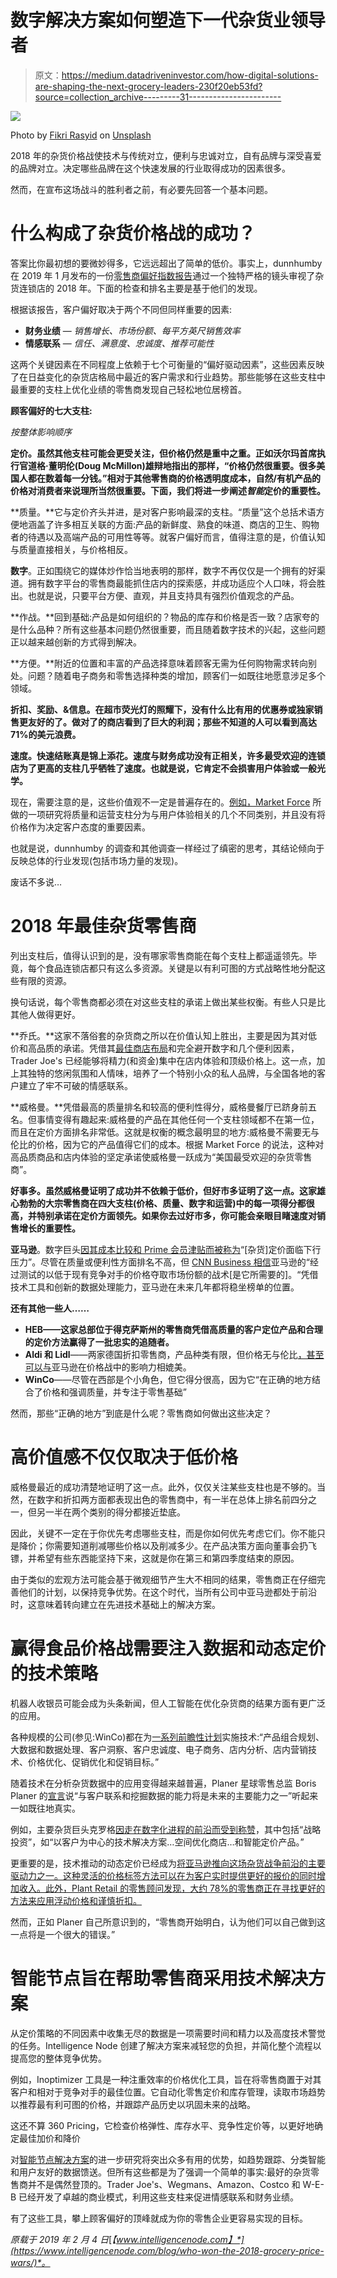 # 数字解决方案如何塑造下一代杂货业领导者

> 原文：<https://medium.datadriveninvestor.com/how-digital-solutions-are-shaping-the-next-grocery-leaders-230f20eb53fd?source=collection_archive---------31----------------------->

![](img/5adb52e36e066b92901a30ff2393d797.png)

Photo by [Fikri Rasyid](https://unsplash.com/@fikrirasyid?utm_source=medium&utm_medium=referral) on [Unsplash](https://unsplash.com?utm_source=medium&utm_medium=referral)

2018 年的杂货价格战使技术与传统对立，便利与忠诚对立，自有品牌与深受喜爱的品牌对立。决定哪些品牌在这个快速发展的行业取得成功的因素很多。

然而，在宣布这场战斗的胜利者之前，有必要先回答一个基本问题。

# 什么构成了杂货价格战的成功？

答案比你最初想的要微妙得多，它远远超出了简单的低价。事实上，dunnhumby 在 2019 年 1 月发布的一份[零售商偏好指数报告](https://www.dunnhumby.com/sites/default/files/reports/dunnhumby%20Retailer%20Preference%20Index%202019-%20Grocery%20Edition.pdf)通过一个独特严格的镜头审视了杂货连锁店的 2018 年。下面的检查和排名主要是基于他们的发现。

根据该报告，客户偏好取决于两个不同但同样重要的因素:

*   **财务业绩** — *销售增长、市场份额、每平方英尺销售效率*
*   **情感联系** — *信任、满意度、忠诚度、推荐可能性*

这两个关键因素在不同程度上依赖于七个可衡量的“偏好驱动因素”，这些因素反映了在日益变化的杂货店格局中最近的客户需求和行业趋势。那些能够在这些支柱中最重要的支柱上优化业绩的零售商发现自己轻松地位居榜首。

**顾客偏好的七大支柱:**

*按整体影响顺序*

**定价。虽然其他支柱可能会更受关注，但价格仍然是重中之重。正如沃尔玛首席执行官道格·董明伦(Doug McMillon)雄辩地指出的那样，“价格仍然很重要。很多美国人都在数着每一分钱。”相对于其他零售商的价格透明度成本，自然/有机产品的价格对消费者来说理所当然很重要。下面，我们将进一步阐述*智能*定价的重要性。**

**质量。**它与定价齐头并进，是对客户影响最深的支柱。“质量”这个总括术语方便地涵盖了许多相互关联的方面:产品的新鲜度、熟食的味道、商店的卫生、购物者的待遇以及高端产品的可用性等等。就客户偏好而言，值得注意的是，价值认知与质量直接相关，与价格相反。

**数字**。正如围绕它的媒体炒作恰当地表明的那样，数字不再仅仅是一个拥有的好渠道。拥有数字平台的零售商最能抓住店内的探索感，并成功适应个人口味，将会胜出。也就是说，只要平台方便、直观，并且支持具有强烈价值观念的产品。

**作战。**回到基础:产品是如何组织的？物品的库存和价格是否一致？店家夸的是什么品种？所有这些基本问题仍然很重要，而且随着数字技术的兴起，这些问题正以越来越创新的方式得到解决。

**方便。**附近的位置和丰富的产品选择意味着顾客无需为任何购物需求转向别处。问题？随着电子商务和零售选择种类的增加，顾客们一如既往地愿意涉足多个领域。

**折扣、奖励、&信息。在超市荧光灯的照耀下，没有什么比有用的优惠券或独家销售更友好的了。做对了的商店看到了巨大的利润；那些不知道的人可以看到高达 71%的美元浪费。**

**速度。快速结账真是锦上添花。速度与财务成功没有正相关，许多最受欢迎的连锁店为了更高的支柱几乎牺牲了速度。也就是说，它肯定不会损害用户体验或一般光学。**

现在，需要注意的是，这些价值观不一定是普遍存在的。[例如，Market Force](https://www.marketforce.com/2018-americas-favorite-grocery-stores) 所做的一项研究将质量和运营支柱分为与用户体验相关的几个不同类别，并且没有将价格作为决定客户态度的重要因素。

也就是说，dunnhumby 的调查和其他调查一样经过了缜密的思考，其结论倾向于反映总体的行业发现(包括市场力量的发现)。

废话不多说…

# 2018 年最佳杂货零售商

列出支柱后，值得认识到的是，没有哪家零售商能在每个支柱上都遥遥领先。毕竟，每个食品连锁店都只有这么多资源。关键是以有利可图的方式战略性地分配这些有限的资源。

换句话说，每个零售商都必须在对这些支柱的承诺上做出某些权衡。有些人只是比其他人做得更好。

**乔氏。**这家不落俗套的杂货商之所以在价值认知上胜出，主要是因为其对低价和高品质的承诺。凭借其[最佳商店布局](https://www.fastcompany.com/40457417/heres-what-it-takes-to-win-the-grocery-wars)和完全避开数字和几个便利因素，Trader Joe's 已经能够将精力(和资金)集中在店内体验和顶级价格上。这一点，加上其独特的悠闲氛围和人情味，培养了一个特别小众的私人品牌，与全国各地的客户建立了牢不可破的情感联系。

**威格曼。**凭借最高的质量排名和较高的便利性得分，威格曼餐厅已跻身前五名。但事情变得有趣起来:威格曼的产品在其他任何一个支柱领域都不在第一位，而且在定价方面排名非常低。这就是权衡的概念最明显的地方:威格曼不需要无与伦比的价格，因为它的产品值得它们的成本。根据 Market Force 的说法，这种对高品质商品和店内体验的坚定承诺使威格曼一跃成为“美国最受欢迎的杂货零售商”。

**好事多。虽然威格曼证明了成功并不依赖于低价，但好市多证明了这一点。这家雄心勃勃的大宗零售商在四大支柱(价格、质量、数字和运营)中的每一项得分都很高，并特别承诺在定价方面领先。如果你去过好市多，你可能会亲眼目睹速度对销售增长的重要性。**

**亚马逊**。数字巨头[因其成本比较和 Prime 会员津贴而被称为](https://www.businessinsider.com/amazon-whole-foods-deal-effect-on-grocery-prices-2018-7)“[杂货]定价面临下行压力”。尽管在质量或便利性方面排名不高，但 [CNN Business 相信](https://money.cnn.com/2018/06/06/news/companies/costco-target-walmart-kroger/index.html)亚马逊的“经过测试的以低于现有竞争对手的价格夺取市场份额的战术[是它所需要的]。“凭借技术工具和创新的数据处理能力，亚马逊在未来几年都将稳坐榜单的位置。

**还有其他一些人……**

*   **HEB——这家总部位于得克萨斯州的零售商凭借高质量的客户定位产品和合理的定价方法赢得了一批忠实的追随者。**
*   **Aldi 和 Lidl**——两家德国折扣零售商，产品种类有限，但价格无与伦比[，甚至可以与](https://www.npr.org/sections/thesalt/2017/09/27/552384150/discount-grocers-aldi-and-lidl-give-u-s-stores-a-run-for-their-money)亚马逊在价格战中的影响力相媲美。
*   **WinCo**——尽管在西部是个小角色，但它得分很高，因为它“在正确的地方结合了价格和强调质量，并专注于零售基础”

然而，那些“正确的地方”到底是什么呢？零售商如何做出这些决定？

# 高价值感不仅仅取决于低价格

威格曼最近的成功清楚地证明了这一点。此外，仅仅关注某些支柱也是不够的。当然，在数字和折扣两方面都表现出色的零售商中，有一半在总体上排名前四分之一，但另一半在两个类别的得分都接近垫底。

因此，关键不一定在于你优先考虑哪些支柱，而是你如何优先考虑它们。你不能只是降价；你需要知道削减哪些价格以及削减多少。在产品决策方面向董事会扔飞镖，并希望有些东西能坚持下来，这就是你在第三和第四季度结束的原因。

由于类似的宏观方法可能会基于微观细节产生大不相同的结果，零售商正在仔细完善他们的计划，以保持竞争优势。在这个时代，当所有公司中亚马逊都处于前沿时，这意味着转向建立在先进技术基础上的解决方案。

# 赢得食品价格战需要注入数据和动态定价的技术策略

机器人收银员可能会成为头条新闻，但人工智能在优化杂货商的结果方面有更广泛的应用。

各种规模的公司(参见:WinCo)都在为[一系列前瞻性计划](https://www.digitaldoughnut.com/articles/2018/june/the-grocery-tech-landscape-2018)实施技术:“产品组合规划、大数据和数据处理、客户洞察、客户忠诚度、电子商务、店内分析、店内营销技术、价格优化、促销优化和促销目标。”

随着技术在分析杂货数据中的应用变得越来越普遍，Planer 星球零售总监 Boris Planer 的[宣言](https://www.reuters.com/article/us-retail-tech-explainer/why-are-grocery-retailers-teaming-up-with-tech-giants-idUSKBN1J9237)说“与客户联系和挖掘数据的能力将是未来的主要能力之一”听起来一如既往地真实。

例如，主要杂货巨头克罗格[因走在数字化进程的前沿而受到称赞](https://www.winsightgrocerybusiness.com/technology/kroger-making-its-mark-grocery-tech)，其中包括“战略投资”，如“以客户为中心的技术解决方案…空间优化商店…和智能定价产品。”

更重要的是，技术推动的动态定价已经成为[将亚马逊推向这场杂货战争前沿的主要驱动力之一。这种灵活的价格标签方法可以在为客户实时提供更好的报价的同时增加收入。此外，Plant Retail 的零售顾问发现，大约 78%的零售商正在寻找更好的方法来应用浮动价格和谨慎折扣。](https://www.pymnts.com/news/ecommerce/2018/dynamic-pricing-holiday-shopping-amazon/)

然而，正如 Planer 自己所意识到的，“零售商开始明白，认为他们可以自己做到这一点将是一个很大的错误。”

# 智能节点旨在帮助零售商采用技术解决方案

从定价策略的不同因素中收集无尽的数据是一项需要时间和精力以及高度技术警觉的任务。Intelligence Node 创建了解决方案来减轻您的负担，并简化整个流程以提高您的整体竞争优势。

例如，Inoptimizer 工具是一种注重效率的价格优化工具，旨在将零售商置于对其客户和相对于竞争对手的最佳位置。它自动化零售定价和库存管理，读取市场趋势以推荐最有利可图的价格，并跟踪产品历史以巩固未来的战略。

这还不算 360 Pricing，它检查价格弹性、库存水平、竞争性定价等，以更好地确定最佳加价和降价

对[智能节点解决方案](https://www.intelligencenode.com/solutions/)的进一步研究将突出众多有用的优势，如趋势跟踪、分类智能和用户友好的数据馈送。但所有这些都是为了强调一个简单的事实:最好的杂货零售商并不是偶然登顶的。Trader Joe's、Wegmans、Amazon、Costco 和 W-E-B 已经开发了卓越的商业模式，利用这些支柱来促进情感联系和财务业绩。

有了这些工具，攀上顾客偏好的顶峰就成为你的零售企业更容易实现的目标。

*原载于 2019 年 2 月 4 日*[*【www.intelligencenode.com】*](https://www.intelligencenode.com/blog/who-won-the-2018-grocery-price-wars/)*。*